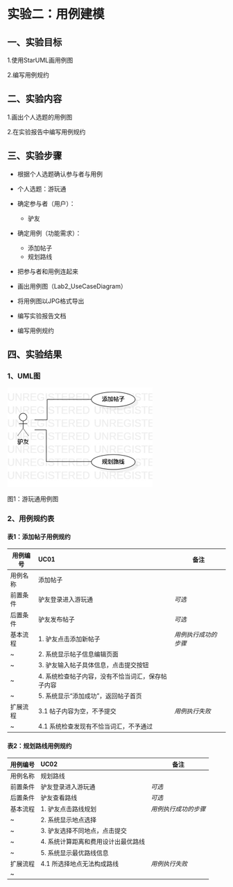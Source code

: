 # 实验二：用例建模

## 一、实验目标

1.使用StarUML画用例图

2.编写用例规约

## 二、实验内容

1.画出个人选题的用例图

2.在实验报告中编写用例规约

## 三、实验步骤

- 根据个人选题确认参与者与用例

- 个人选题：游玩通
- 确定参与者（用户）：
  - 驴友
- 确定用例（功能需求）：
  - 添加帖子
  - 规划路线
- 把参与者和用例连起来
- 画出用例图（Lab2_UseCaseDiagram）
- 将用例图以JPG格式导出
- 编写实验报告文档
- 编写用例规约

## 四、实验结果

### 1、UML图

![用例图](./Lab2_UseCaseDiagram.jpg)

图1：游玩通用例图

### 2、用例规约表

#### 表1：添加帖子用例规约

用例编号  | UC01 | 备注  
-|:-|-  
用例名称  | 添加帖子 |   
前置条件  | 驴友登录进入游玩通   | *可选*   
后置条件  |   驴友发布帖子   | *可选*   
基本流程  | 1. 驴友点击添加新帖子 |*用例执行成功的步骤*    
~| 2. 系统显示帖子信息编辑页面 |   
~| 3. 驴友输入帖子具体信息，点击提交按钮 |   
~| 4. 系统检查帖子内容，没有不恰当词汇，保存帖子内容 |   
~| 5. 系统显示“添加成功”，返回帖子首页 |  
扩展流程  | 3.1 帖子内容为空，不予提交 |*用例执行失败*    
~| 4.1 系统检查发现有不恰当词汇，不予通过 | 

#### 表2：规划路线用例规约

用例编号  | UC02 | 备注  
-|:-|-  
用例名称  | 规划路线 |   
前置条件  | 驴友登录进入游玩通   | *可选*   
后置条件  | 驴友查看路线 | *可选*   
基本流程  | 1. 驴友点击路线规划 |*用例执行成功的步骤*    
~| 2. 系统显示地点选择 |   
~| 3. 驴友选择不同地点，点击提交 |   
~| 4. 系统计算距离和费用设计出最优路线 |   
~| 5. 系统显示最优路线信息 | 
扩展流程  | 4.1 所选择地点无法构成路线 |*用例执行失败*    
~|    | 







